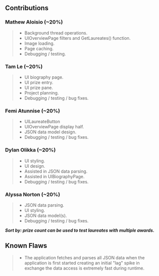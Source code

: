 ## Contributions
### Mathew Aloisio (~20%)
> - Background thread operations.
> - UIOverviewPage filters and GetLaureates() function.
> - Image loading.
> - Page caching.
> - Debugging / testing.

### Tam Le (~20%)
> - UI biography page.
> - UI prize entry.
> - UI prize pane.
> - Project planning.
> - Debugging / testing / bug fixes.

### Femi Atunnise (~20%)
> - UILaureateButton
> - UIOverviewPage display half.
> - JSON data model design.
> - Debugging / testing / bug fixes.

### Dylan Olikka (~20%)
> - UI styling.
> - UI design.
> - Assisted in JSON data parsing.
> - Assisted in UIBiographyPage.
> - Debugging / testing / bug fixes.

### Alyssa Norton (~20%)
> - JSON data parsing.
> - UI styling.
> - JSON data model(s).
> - Debugging / testing / bug fixes.

***Sort by: prize count can be used to test laureates with multiple awards.*** 

## Known Flaws
> - The application fetches and parses all JSON data when the application is first started creating an initial "lag" spike in exchange the data access is extremely fast during runtime.
